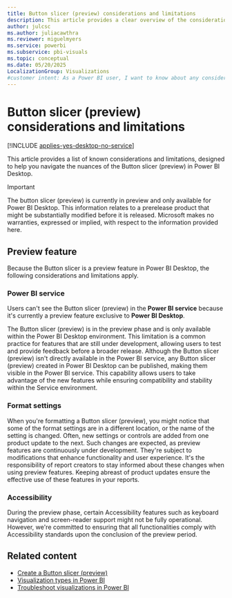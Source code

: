 ```yaml
---
title: Button slicer (preview) considerations and limitations
description: This article provides a clear overview of the considerations and limitations for the Button slicer (preview) in Power BI Desktop.
author: julcsc
ms.author: juliacawthra
ms.reviewer: miguelmyers
ms.service: powerbi
ms.subservice: pbi-visuals
ms.topic: conceptual
ms.date: 05/20/2025
LocalizationGroup: Visualizations
#customer intent: As a Power BI user, I want to know about any considerations or limitations for the Button slicer (preview) so that I'm always aware of the nuances of the Button slicer (preview) in Power BI Desktop.
---
```


# Button slicer (preview) considerations and limitations

[!INCLUDE [applies-yes-desktop-no-service](../includes/applies-yes-desktop-no-service.md)]

This article provides a list of known considerations and limitations, designed to help you navigate the nuances of the Button slicer (preview) in Power BI Desktop.

> [!IMPORTANT]
> The button slicer (preview) is currently in preview and only available for Power BI Desktop. This information relates to a prerelease product that might be substantially modified before it is released. Microsoft makes no warranties, expressed or implied, with respect to the information provided here.

## Preview feature

Because the Button slicer is a preview feature in Power BI Desktop, the following considerations and limitations apply.

### Power BI service

Users can't see the Button slicer (preview) in the **Power BI service** because it's currently a preview feature exclusive to **Power BI Desktop**.

The Button slicer (preview) is in the preview phase and is only available within the Power BI Desktop environment. This limitation is a common practice for features that are still under development, allowing users to test and provide feedback before a broader release. Although the Button slicer (preview) isn't directly available in the Power BI service, any Button slicer (preview) created in Power BI Desktop can be published, making them visible in the Power BI service. This capability allows users to take advantage of the new features while ensuring compatibility and stability within the Service environment.

### Format settings

When you're formatting a Button slicer (preview), you might notice that some of the format settings are in a different location, or the name of the setting is changed. Often, new settings or controls are added from one product update to the next. Such changes are expected, as preview features are continuously under development. They're subject to modifications that enhance functionality and user experience. It's the responsibility of report creators to stay informed about these changes when using preview features. Keeping abreast of product updates ensure the effective use of these features in your reports.

### Accessibility

During the preview phase, certain Accessibility features such as keyboard navigation and screen-reader support might not be fully operational. However, we're committed to ensuring that all functionalities comply with Accessibility standards upon the conclusion of the preview period.

## Related content

- [Create a Button slicer (preview)](power-bi-visualization-button-slicer.md)
- [Visualization types in Power BI](power-bi-visualization-types-for-reports-and-q-and-a.md)
- [Troubleshoot visualizations in Power BI](power-bi-visualization-troubleshoot.md)
